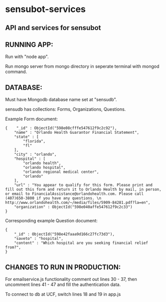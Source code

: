 # sensubot-services
## API and services for sensubot

## RUNNING APP:
Run with "node app".

Run mongo server from mongo directory in seperate terminal with mongod command.

## DATABASE:
Must have Mongodb database name set at "sensudb".

sensudb has collections: Forms, Organizations, Questions.

Example Form document:
```
{    "_id" : ObjectId("598e08cfffe547612f9c2c92"),
    "name" : "Orlando Health Guarantor Financial Statement",
    "state" : [
        "florida",
        "fl"
    ],
    "city" : "orlando",
    "hospital" : [
        "orlando health",
        "orlando hospital",
        "orlando regional medical center",
        "orlando"
    ],
    "url" : "You appear to qualify for this form. Please print and fill out this form and return it to Orlando Health by mail, in person, or email to FinancialAssistance@orlandohealth.com. Please call (407)650-3800 if you have any questions. \n http://www.orlandohealth.com/~/media/files/5909-84281.pdf?la=en",
    "organization" : ObjectId("598e040affe547612f9c2c33")
}
```

Corresponding example Question document:
```
{
    "_id" : ObjectId("598e42faaa9d166c27fc73d3"),
    "saveto" : "hospital",
    "content" : "Which hospital are you seeking financial relief from?",
}
```

## CHANGES TO RUN IN PRODUCTION:

For emailservice.js functionality comment out lines 30 - 37, then uncomment lines 41 - 47 and fill the authentication data.

To connect to db at UCF, switch lines 18 and 19 in app.js
